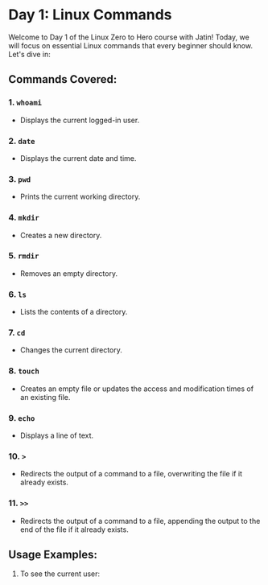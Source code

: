 # Day 1: Linux Commands

Welcome to Day 1 of the Linux Zero to Hero course with Jatin! Today, we will focus on essential Linux commands that every beginner should know. Let's dive in:

## Commands Covered:

### 1. `whoami`
- Displays the current logged-in user.

### 2. `date`
- Displays the current date and time.

### 3. `pwd`
- Prints the current working directory.

### 4. `mkdir`
- Creates a new directory.

### 5. `rmdir`
- Removes an empty directory.

### 6. `ls`
- Lists the contents of a directory.

### 7. `cd`
- Changes the current directory.

### 8. `touch`
- Creates an empty file or updates the access and modification times of an existing file.

### 9. `echo`
- Displays a line of text.

### 10. `>`
- Redirects the output of a command to a file, overwriting the file if it already exists.

### 11. `>>`
- Redirects the output of a command to a file, appending the output to the end of the file if it already exists.

## Usage Examples:

1. To see the current user:
